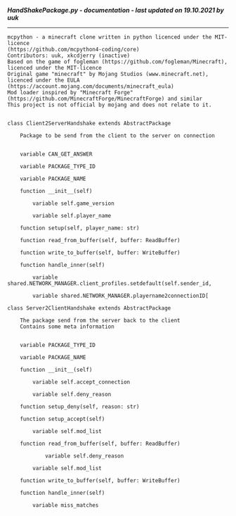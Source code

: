***HandShakePackage.py - documentation - last updated on 19.10.2021 by uuk***
___

    mcpython - a minecraft clone written in python licenced under the MIT-licence 
    (https://github.com/mcpython4-coding/core)
    Contributors: uuk, xkcdjerry (inactive)
    Based on the game of fogleman (https://github.com/fogleman/Minecraft), licenced under the MIT-licence
    Original game "minecraft" by Mojang Studios (www.minecraft.net), licenced under the EULA
    (https://account.mojang.com/documents/minecraft_eula)
    Mod loader inspired by "Minecraft Forge" (https://github.com/MinecraftForge/MinecraftForge) and similar
    This project is not official by mojang and does not relate to it.


    class Client2ServerHandshake extends AbstractPackage
        
        Package to be send from the client to the server on connection


        variable CAN_GET_ANSWER

        variable PACKAGE_TYPE_ID

        variable PACKAGE_NAME

        function __init__(self)

            variable self.game_version

            variable self.player_name

        function setup(self, player_name: str)

        function read_from_buffer(self, buffer: ReadBuffer)

        function write_to_buffer(self, buffer: WriteBuffer)

        function handle_inner(self)

            variable shared.NETWORK_MANAGER.client_profiles.setdefault(self.sender_id,

            variable shared.NETWORK_MANAGER.playername2connectionID[

    class Server2ClientHandshake extends AbstractPackage
        
        The package send from the server back to the client
        Contains some meta information


        variable PACKAGE_TYPE_ID

        variable PACKAGE_NAME

        function __init__(self)

            variable self.accept_connection

            variable self.deny_reason

        function setup_deny(self, reason: str)

        function setup_accept(self)

            variable self.mod_list

        function read_from_buffer(self, buffer: ReadBuffer)

                variable self.deny_reason

            variable self.mod_list

        function write_to_buffer(self, buffer: WriteBuffer)

        function handle_inner(self)

            variable miss_matches